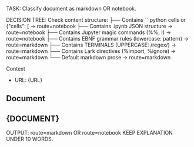 TASK: Classify document as markdown OR notebook.

DECISION TREE:
Check content structure:
├── Contains ```python cells or {"cells": [ → route=notebook
├── Contains .ipynb JSON structure → route=notebook
├── Contains Jupyter magic commands (%%, !) → route=notebook
├── Contains EBNF grammar rules (lowercase: pattern) → route=markdown
├── Contains TERMINALS (UPPERCASE: /regex/) → route=markdown
├── Contains Lark directives (%import, %ignore) → route=markdown
└── Default markdown prose → route=markdown

Context
- URL: {URL}

Document
---
{DOCUMENT}
---

OUTPUT: route=markdown OR route=notebook
KEEP EXPLANATION UNDER 10 WORDS.
